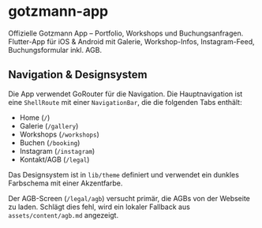 # gotzmann-app
Offizielle Gotzmann App – Portfolio, Workshops und Buchungsanfragen. Flutter-App für iOS & Android mit Galerie, Workshop-Infos, Instagram-Feed, Buchungsformular inkl. AGB.

## Navigation & Designsystem
Die App verwendet GoRouter für die Navigation. Die Hauptnavigation ist eine `ShellRoute` mit einer `NavigationBar`, die die folgenden Tabs enthält:
- Home (`/`)
- Galerie (`/gallery`)
- Workshops (`/workshops`)
- Buchen (`/booking`)
- Instagram (`/instagram`)
- Kontakt/AGB (`/legal`)

Das Designsystem ist in `lib/theme` definiert und verwendet ein dunkles Farbschema mit einer Akzentfarbe.

Der AGB-Screen (`/legal/agb`) versucht primär, die AGBs von der Webseite zu laden. Schlägt dies fehl, wird ein lokaler Fallback aus `assets/content/agb.md` angezeigt.
